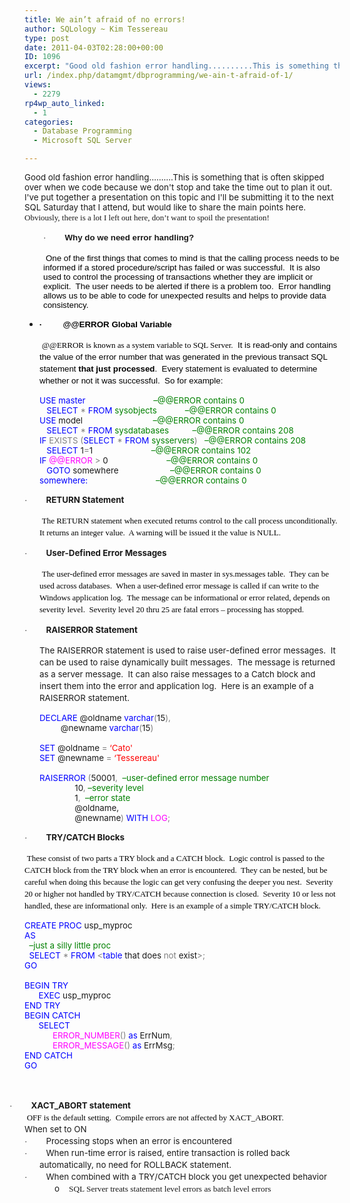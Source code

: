 ```yaml
---
title: We ain’t afraid of no errors!
author: SQLology ~ Kim Tessereau
type: post
date: 2011-04-03T02:28:00+00:00
ID: 1096
excerpt: "Good old fashion error handling..........This is something that is often skipped over when we code because we don't stop and take the time out to plan it out.  I've put together a presentation on this topic and I'll be submitting it to the next SQL Satu&hellip;"
url: /index.php/datamgmt/dbprogramming/we-ain-t-afraid-of-1/
views:
  - 2279
rp4wp_auto_linked:
  - 1
categories:
  - Database Programming
  - Microsoft SQL Server

---
```

<span style="font-family: &amp;amp; font-size: 10pt;">Good old fashion error handling……….This is something that is often skipped over when we code because we don't stop and take the time out to plan it out.  I've put together a presentation on this topic and I'll be submitting it to the next SQL Saturday that I attend, but would like to share the main points here.</span><span style="font-size: small;"><span style="font-family: Times New Roman;"><span style="mso-spacerun: yes;">  </span>Obviously, there is a lot I left out here, don’t want to spoil the presentation!</span></span>

<p style="line-height: 14.25pt; text-indent: -0.25in; padding-left: 30px; margin-left: 0.25in; mso-list: l0 level1 lfo2;">
  <span style="font-family: Symbol; font-size: 10pt; mso-fareast-font-family: Symbol; mso-bidi-font-family: Symbol;"><span style="mso-list: Ignore;">·<span style="font: 7pt &amp;amp;">         </span></span></span><strong><span style="font-family: arial,helvetica,sans-serif;"><span style="font-family: &amp;amp; font-size: 10pt; mso-fareast-font-family: +mn-ea; mso-bidi-font-family: +mn-cs; mso-font-kerning: 12.0pt; mso-hansi-font-family: Arial;">Why do we need error handling?</span></span></strong>
</p>

<p style="padding-left: 30px;">
   <span style="font-family: arial,helvetica,sans-serif;"><span style="font-size: x-small;"><span style="font-family: &amp;amp; font-size: 10pt; mso-fareast-font-family: +mn-ea; mso-bidi-font-family: +mn-cs; mso-font-kerning: 12.0pt; mso-hansi-font-family: Arial;"><span style="color: #000000;"><span style="language: en-US; mso-ascii-font-family: Calibri; mso-fareast-font-family: +mn-ea; mso-bidi-font-family: +mn-cs; mso-ascii-theme-font: minor-latin; mso-fareast-theme-font: minor-fareast; mso-bidi-theme-font: minor-bidi; mso-color-index: 3; mso-font-kerning: 12.0pt; mso-style-textfill-type: solid; mso-style-textfill-fill-themecolor: text2; mso-style-textfill-fill-color: #675D59; mso-style-textfill-fill-alpha: 100.0%;">One of the first things that comes to mind is that the calling process needs to be informed if a stored procedure/script has failed or was successful.</span><span style="font-family: &amp;amp; font-size: 10pt; mso-ascii-font-family: Calibri; mso-fareast-font-family: +mn-ea; mso-bidi-font-family: +mn-cs; mso-font-kerning: 12.0pt;"> </span><span style="font-family: &amp;amp; font-size: 10pt; mso-fareast-font-family: +mn-ea; mso-bidi-font-family: +mn-cs; mso-font-kerning: 12.0pt; mso-hansi-font-family: Arial;"> It is also used to</span><span style="font-family: &amp;amp; font-size: 10pt; mso-ascii-font-family: Calibri; mso-fareast-font-family: +mn-ea; mso-bidi-font-family: +mn-cs; mso-font-kerning: 12.0pt;"> </span><span style="font-family: &amp;amp; font-size: 10pt; mso-fareast-font-family: +mn-ea; mso-bidi-font-family: +mn-cs; mso-font-kerning: 12.0pt; mso-hansi-font-family: Arial;">control the processing of transactions whether they are implicit or explicit.</span><span style="font-family: &amp;amp; font-size: 10pt; mso-ascii-font-family: Calibri; mso-fareast-font-family: +mn-ea; mso-bidi-font-family: +mn-cs; mso-font-kerning: 12.0pt;"> </span><span style="font-family: &amp;amp; font-size: 10pt; mso-fareast-font-family: +mn-ea; mso-bidi-font-family: +mn-cs; mso-font-kerning: 12.0pt; mso-hansi-font-family: Arial;"> The user needs to be alerted if there is a problem too.</span><span style="font-family: &amp;amp; font-size: 10pt; mso-ascii-font-family: Calibri; mso-fareast-font-family: +mn-ea; mso-bidi-font-family: +mn-cs; mso-font-kerning: 12.0pt;"> </span><span style="font-family: &amp;amp; font-size: 10pt; mso-fareast-font-family: +mn-ea; mso-bidi-font-family: +mn-cs; mso-font-kerning: 12.0pt; mso-hansi-font-family: Arial;"> Error handling allows us to be able to code for unexpected results and helps to provide data consistency.</span></span></span></span></span>
</p>

  * <div style="line-height: 14.25pt; text-indent: -0.25in; margin-left: 0.25in; mso-list: l1 level1 lfo1;">
      <span style="font-family: arial,helvetica,sans-serif;"><span style="font-size: x-small;"><span style="font-family: Symbol; font-size: 10pt; mso-fareast-font-family: Symbol; mso-bidi-font-family: Symbol;"><span style="color: #000000;"><span style="font-family: arial,helvetica,sans-serif;"><span><strong><span style="mso-special-format: bullet;">·         </span>@@ERROR Global Variable</strong></span></span></span></span></span></span>
    </div>

<p style="line-height: 14.25pt; margin-left: 0.25in;">
  <span style="font-family: arial,helvetica,sans-serif;"><span style="font-size: x-small;"><span style="font-family: &amp;amp; font-size: 10pt; mso-fareast-font-family: +mn-ea; mso-bidi-font-family: +mn-cs; mso-font-kerning: 12.0pt; mso-hansi-font-family: Arial;"> </span></span><span style="font-family: arial,helvetica,sans-serif;"><span style="font-size: x-small;"><span style="color: #000000;"><span style="language: en-US; mso-ascii-font-family: Calibri; mso-fareast-font-family: +mn-ea; mso-bidi-font-family: +mn-cs; mso-ascii-theme-font: minor-latin; mso-fareast-theme-font: minor-fareast; mso-bidi-theme-font: minor-bidi; mso-color-index: 3; mso-font-kerning: 12.0pt; mso-style-textfill-type: solid; mso-style-textfill-fill-themecolor: text2; mso-style-textfill-fill-color: #675D59; mso-style-textfill-fill-alpha: 100.0%;"><span style="color: #000000;"><span style="font-family: Times New Roman; font-size: small;">@@ERROR is known as a system variable to SQL Server.</span></span><span style="font-family: &amp;amp; font-size: 10pt; mso-ascii-font-family: Calibri; mso-fareast-font-family: +mn-ea; mso-bidi-font-family: +mn-cs; mso-font-kerning: 12.0pt;"> </span><span style="font-family: &amp;amp; font-size: 10pt; mso-fareast-font-family: +mn-ea; mso-bidi-font-family: +mn-cs; mso-font-kerning: 12.0pt; mso-hansi-font-family: Arial;"> It is read-only and contains the value of the error number that was generated</span><span style="font-family: &amp;amp; font-size: 10pt; mso-ascii-font-family: Calibri; mso-fareast-font-family: +mn-ea; mso-bidi-font-family: +mn-cs; mso-font-kerning: 12.0pt;"> </span><span style="font-family: &amp;amp; font-size: 10pt; mso-fareast-font-family: +mn-ea; mso-bidi-font-family: +mn-cs; mso-font-kerning: 12.0pt; mso-hansi-font-family: Arial;">in the previous transact SQL statement<strong><span style="font-family: &amp;amp; mso-bidi-font-family: +mn-cs; mso-hansi-font-family: Arial;"> that just processed</span></strong>.</span><span style="font-family: &amp;amp; font-size: 10pt; mso-ascii-font-family: Calibri; mso-fareast-font-family: +mn-ea; mso-bidi-font-family: +mn-cs; mso-font-kerning: 12.0pt;"> </span><span style="font-family: &amp;amp; font-size: 10pt; mso-fareast-font-family: +mn-ea; mso-bidi-font-family: +mn-cs; mso-font-kerning: 12.0pt; mso-hansi-font-family: Arial;"> Every statement is evaluated to determine whether or not it was successful.</span><span style="font-family: &amp;amp; font-size: 10pt; mso-ascii-font-family: Calibri; mso-fareast-font-family: +mn-ea; mso-bidi-font-family: +mn-cs; mso-font-kerning: 12.0pt;"> </span><span style="font-family: &amp;amp; font-size: 10pt; mso-fareast-font-family: +mn-ea; mso-bidi-font-family: +mn-cs; mso-font-kerning: 12.0pt; mso-hansi-font-family: Arial;"> So for example:</span></span></span></span></span></span>
</p>

<p class="MsoNormal" style="line-height: normal; margin: 0in 0in 0pt 0.25in; mso-layout-grid-align: none;">
  <span style="font-family: &amp;amp; color: blue; font-size: 10pt; mso-no-proof: yes;">USE</span><span style="font-family: &amp;amp; font-size: 10pt; mso-no-proof: yes;"> <span style="color: blue;">master</span> <span style="mso-tab-count: 5;">                            </span><span style="color: green;">&#8211;@@ERROR contains 0</span></span>
</p>

<p class="MsoNormal" style="line-height: normal; margin: 0in 0in 0pt 0.25in; mso-layout-grid-align: none;">
  <span style="font-family: &amp;amp; font-size: 10pt; mso-no-proof: yes;"><span style="mso-tab-count: 1;">   </span><span style="color: blue;">SELECT</span> <span style="color: gray;">*</span> <span style="color: blue;">FROM</span> <span style="color: green;">sysobjects</span> <span style="mso-tab-count: 1;">     </span><span style="mso-tab-count: 1;">      </span><span style="color: green;">&#8211;@@ERROR contains 0</span></span>
</p>

<p class="MsoNormal" style="line-height: normal; margin: 0in 0in 0pt 0.25in; mso-layout-grid-align: none;">
  <span style="font-family: &amp;amp; color: blue; font-size: 10pt; mso-no-proof: yes;">USE</span><span style="font-family: &amp;amp; font-size: 10pt; mso-no-proof: yes;"> model <span style="mso-tab-count: 5;">                             </span><span style="color: green;">&#8211;@@ERROR contains 0</span></span>
</p>

<p class="MsoNormal" style="line-height: normal; margin: 0in 0in 0pt 0.25in; mso-layout-grid-align: none;">
  <span style="font-family: &amp;amp; font-size: 10pt; mso-no-proof: yes;"><span style="mso-tab-count: 1;">   </span><span style="color: blue;">SELECT</span> <span style="color: gray;">*</span> <span style="color: blue;">FROM</span> <span style="color: green;">sysdatabases</span> <span style="mso-tab-count: 1;">   </span><span style="mso-tab-count: 1;">      </span><span style="color: green;">&#8211;@@ERROR contains 208</span></span>
</p>

<p class="MsoNormal" style="line-height: normal; margin: 0in 0in 0pt 0.25in; mso-layout-grid-align: none;">
  <span style="font-family: &amp;amp; color: blue; font-size: 10pt; mso-no-proof: yes;">IF</span><span style="font-family: &amp;amp; font-size: 10pt; mso-no-proof: yes;"> <span style="color: gray;">EXISTS</span><span style="color: blue;"> </span><span style="color: gray;">(</span><span style="color: blue;">SELECT</span> <span style="color: gray;">*</span> <span style="color: blue;">FROM</span> <span style="color: green;">sysservers</span><span style="color: gray;">)</span> <span style="mso-tab-count: 1;">  </span><span style="color: green;">&#8211;@@ERROR contains 208</span></span>
</p>

<p class="MsoNormal" style="line-height: normal; margin: 0in 0in 0pt 0.25in; mso-layout-grid-align: none;">
  <span style="font-family: &amp;amp; font-size: 10pt; mso-no-proof: yes;"><span style="mso-tab-count: 1;">   </span><span style="color: blue;">SELECT</span> 1<span style="color: gray;">=</span>1<span style="mso-tab-count: 2;">        </span><span style="mso-tab-count: 3;">                 </span><span style="color: green;">&#8211;@@ERROR contains 102</span></span>
</p>

<p class="MsoNormal" style="line-height: normal; margin: 0in 0in 0pt 0.25in; mso-layout-grid-align: none;">
  <span style="font-family: &amp;amp; color: blue; font-size: 10pt; mso-no-proof: yes;">IF</span><span style="font-family: &amp;amp; font-size: 10pt; mso-no-proof: yes;"> <span style="color: fuchsia;">@@ERROR</span> <span style="color: gray;">></span> 0 <span style="mso-tab-count: 4;">                        </span><span style="color: green;">&#8211;@@ERROR contains 0 </span></span>
</p>

<p class="MsoNormal" style="line-height: normal; margin: 0in 0in 0pt 0.25in; mso-layout-grid-align: none;">
  <span style="font-family: &amp;amp; font-size: 10pt; mso-no-proof: yes;"><span style="mso-tab-count: 1;">   </span><span style="color: blue;">GOTO</span> somewhere <span style="mso-tab-count: 4;">                     </span><span style="color: green;">&#8211;@@ERROR contains 0</span></span>
</p>

<p class="MsoNormal" style="line-height: normal; margin: 0in 0in 0pt 0.25in; mso-layout-grid-align: none;">
  <span style="font-family: &amp;amp; color: blue; font-size: 10pt; mso-no-proof: yes;">somewhere:</span><span style="font-family: &amp;amp; font-size: 10pt; mso-no-proof: yes;"> <span style="mso-tab-count: 5;">                            </span><span style="color: green;">&#8211;@@ERROR contains 0</span></span>
</p>

<p style="line-height: 14.25pt; text-indent: -0.25in; margin-left: 0.25in; mso-list: l2 level1 lfo3;">
  <span style="font-family: Symbol; font-size: 10pt; mso-fareast-font-family: Symbol; mso-bidi-font-family: Symbol;"><span style="mso-list: Ignore;">·<span style="font: 7pt &amp;amp;">         </span></span></span><strong style="mso-bidi-font-weight: normal;"><span style="font-family: &amp;amp; font-size: 10pt; mso-fareast-font-family: +mn-ea; mso-bidi-font-family: +mn-cs; mso-font-kerning: 12.0pt; mso-hansi-font-family: Arial;">RETURN Statement</span></strong><strong style="mso-bidi-font-weight: normal;"></strong>
</p>

<p style="line-height: 14.25pt; margin-left: 0.25in;">
  <span style="font-family: arial,helvetica,sans-serif;"><span style="font-size: x-small;"><span style="font-family: &amp;amp; font-size: 10pt; mso-fareast-font-family: +mn-ea; mso-bidi-font-family: +mn-cs; mso-font-kerning: 12.0pt; mso-hansi-font-family: Arial;"> </span></span><span style="font-family: arial,helvetica,sans-serif;"><span style="font-size: x-small;"><span style="color: #000000;"><span style="language: en-US; mso-ascii-font-family: Calibri; mso-fareast-font-family: +mn-ea; mso-bidi-font-family: +mn-cs; mso-ascii-theme-font: minor-latin; mso-fareast-theme-font: minor-fareast; mso-bidi-theme-font: minor-bidi; mso-color-index: 3; mso-font-kerning: 12.0pt; mso-style-textfill-type: solid; mso-style-textfill-fill-themecolor: text2; mso-style-textfill-fill-color: #675D59; mso-style-textfill-fill-alpha: 100.0%;"><span style="color: #000000;"><span style="font-size: small;"><span style="font-family: Times New Roman;">The RETURN statement when executed returns control to the call process unconditionally.<span style="mso-spacerun: yes;">  </span>It returns an integer value.<span style="mso-spacerun: yes;">  </span>A warning will be issued it the value is NULL.<span style="mso-spacerun: yes;">  </span></span></span></span></span></span></span></span></span>
</p>

<p style="line-height: 14.25pt; text-indent: -0.25in; margin-left: 0.25in; mso-list: l2 level1 lfo3;">
  <span style="font-family: Symbol; font-size: 10pt; mso-fareast-font-family: Symbol; mso-bidi-font-family: Symbol;"><span style="mso-list: Ignore;">·<span style="font: 7pt &amp;amp;">         </span></span></span><strong style="mso-bidi-font-weight: normal;"><span style="font-family: &amp;amp; font-size: 10pt; mso-fareast-font-family: +mn-ea; mso-bidi-font-family: +mn-cs; mso-font-kerning: 12.0pt; mso-hansi-font-family: Arial;">User-Defined Error Messages</span></strong><strong style="mso-bidi-font-weight: normal;"></strong>
</p>

<p style="line-height: 14.25pt; margin-left: 0.25in;">
  <span style="font-family: arial,helvetica,sans-serif;"><span style="font-size: x-small;"><span style="font-family: &amp;amp; font-size: 10pt; mso-ascii-theme-font: minor-latin; mso-bidi-theme-font: minor-latin; mso-hansi-theme-font: minor-latin;"> </span></span><span style="font-family: arial,helvetica,sans-serif;"><span style="font-size: x-small;"><span style="color: #000000;"><span style="language: en-US; mso-ascii-font-family: Calibri; mso-fareast-font-family: +mn-ea; mso-bidi-font-family: +mn-cs; mso-ascii-theme-font: minor-latin; mso-fareast-theme-font: minor-fareast; mso-bidi-theme-font: minor-bidi; mso-color-index: 3; mso-font-kerning: 12.0pt; mso-style-textfill-type: solid; mso-style-textfill-fill-themecolor: text2; mso-style-textfill-fill-color: #675D59; mso-style-textfill-fill-alpha: 100.0%;"><span style="color: #000000;"><span style="font-size: small;"><span style="font-family: Times New Roman;">The user-defined error messages are saved in master in sys.messages table.<span style="mso-spacerun: yes;">  </span>They can be used across databases.<span style="mso-spacerun: yes;">  </span>When a user-defined error message is called if can write to the Windows application log.<span style="mso-spacerun: yes;">  </span>The message can be informational or error related, depends on severity level.<span style="mso-spacerun: yes;">  </span>Severity level 20 thru 25 are fatal errors – processing has stopped.</span></span></span></span></span></span></span></span>
</p>

<p style="line-height: 14.25pt; text-indent: -0.25in; margin-left: 0.25in; mso-list: l2 level1 lfo3;">
  <span style="font-family: Symbol; font-size: 10pt; mso-fareast-font-family: Symbol; mso-bidi-font-family: Symbol;"><span style="mso-list: Ignore;">·<span style="font: 7pt &amp;amp;">         </span></span></span><strong style="mso-bidi-font-weight: normal;"><span style="font-family: &amp;amp; font-size: 10pt; mso-ascii-theme-font: minor-latin; mso-bidi-theme-font: minor-latin; mso-hansi-theme-font: minor-latin;">RAISERROR Statement</span></strong>
</p>

<p style="line-height: 14.25pt; margin-left: 0.25in;">
  <span style="font-family: &amp;amp; font-size: 10pt; mso-ascii-theme-font: minor-latin; mso-bidi-theme-font: minor-latin; mso-hansi-theme-font: minor-latin;">The RAISERROR statement is used to raise user-defined error messages.<span style="mso-spacerun: yes;">  </span>It can be used to raise dynamically built messages.<span style="mso-spacerun: yes;">  </span>The message is returned as a server message.<span style="mso-spacerun: yes;">  </span>It can also raise messages to a Catch block and insert them into the error and application log.<span style="mso-spacerun: yes;">  </span>Here is an example of a RAISERROR statement.</span>
</p>

<p class="MsoNormal" style="line-height: normal; margin: 0in 0in 0pt 0.25in; mso-layout-grid-align: none;">
  <span style="font-family: &amp;amp; color: blue; font-size: 10pt; mso-no-proof: yes;">DECLARE</span><span style="font-family: &amp;amp; font-size: 10pt; mso-no-proof: yes;"> @oldname <span style="color: blue;">varchar</span><span style="color: gray;">(</span>15<span style="color: gray;">),</span></span>
</p>

<p class="MsoNormal" style="line-height: normal; margin: 0in 0in 0pt 0.25in; mso-layout-grid-align: none;">
  <span style="font-family: &amp;amp; font-size: 10pt; mso-no-proof: yes;"><span style="mso-tab-count: 1;">   </span><span style="mso-tab-count: 1;">      </span>@newname <span style="color: blue;">varchar</span><span style="color: gray;">(</span>15<span style="color: gray;">)</span></span>
</p>

<p class="MsoNormal" style="line-height: normal; margin: 0in 0in 0pt 0.25in; mso-layout-grid-align: none;">
  <span style="font-family: &amp;amp; font-size: 10pt; mso-no-proof: yes;"><span style="mso-tab-count: 2;">         </span></span>
</p>

<p class="MsoNormal" style="line-height: normal; margin: 0in 0in 0pt 0.25in; mso-layout-grid-align: none;">
  <span style="font-family: &amp;amp; color: blue; font-size: 10pt; mso-no-proof: yes;">SET</span><span style="font-family: &amp;amp; font-size: 10pt; mso-no-proof: yes;"> @oldname <span style="color: gray;">=</span> <span style="color: red;">&#8216;Cato'</span></span>
</p>

<p class="MsoNormal" style="line-height: normal; margin: 0in 0in 0pt 0.25in; mso-layout-grid-align: none;">
  <span style="font-family: &amp;amp; color: blue; font-size: 10pt; mso-no-proof: yes;">SET</span><span style="font-family: &amp;amp; font-size: 10pt; mso-no-proof: yes;"> @newname <span style="color: gray;">=</span> <span style="color: red;">&#8216;Tessereau'</span></span>
</p>

<p class="MsoNormal" style="line-height: normal; margin: 0in 0in 0pt 0.25in; mso-layout-grid-align: none;">
  <span style="font-family: &amp;amp; color: red; font-size: 10pt; mso-no-proof: yes;"> </span>
</p>

<p class="MsoNormal" style="line-height: normal; margin: 0in 0in 0pt 0.25in; mso-layout-grid-align: none;">
  <span style="font-family: &amp;amp; color: blue; font-size: 10pt; mso-no-proof: yes;">RAISERROR </span><span style="font-family: &amp;amp; color: gray; font-size: 10pt; mso-no-proof: yes;">(</span><span style="font-family: &amp;amp; font-size: 10pt; mso-no-proof: yes;">50001<span style="color: gray;">,</span><span style="mso-spacerun: yes;">  </span><span style="color: green;">&#8211;user-defined error message number</span></span>
</p>

<p class="MsoNormal" style="line-height: normal; margin: 0in 0in 0pt 0.25in; mso-layout-grid-align: none;">
  <span style="font-family: &amp;amp; font-size: 10pt; mso-no-proof: yes;"><span style="mso-tab-count: 3;">               </span>10<span style="color: gray;">, </span><span style="color: green;">&#8211;severity level</span></span>
</p>

<p class="MsoNormal" style="line-height: normal; margin: 0in 0in 0pt 0.25in; mso-layout-grid-align: none;">
  <span style="font-family: &amp;amp; font-size: 10pt; mso-no-proof: yes;"><span style="mso-tab-count: 3;">               </span>1<span style="color: gray;">,<span style="mso-spacerun: yes;">  </span></span><span style="color: green;">&#8211;error state</span></span>
</p>

<p class="MsoNormal" style="line-height: normal; margin: 0in 0in 0pt 0.25in; mso-layout-grid-align: none;">
  <span style="font-family: &amp;amp; font-size: 10pt; mso-no-proof: yes;"><span style="mso-tab-count: 3;">               </span>@oldname,</span>
</p>

<p class="MsoNormal" style="line-height: normal; margin: 0in 0in 0pt 0.25in; mso-layout-grid-align: none;">
  <span style="font-family: &amp;amp; font-size: 10pt; mso-no-proof: yes;"><span style="mso-tab-count: 2;">         </span><span style="mso-tab-count: 1;">      </span>@newname<span style="color: gray;">)</span> <span style="color: blue;">WITH</span> <span style="color: fuchsia;">LOG</span><span style="color: gray;">;</span></span>
</p>

<p style="line-height: 14.25pt; text-indent: -0.25in; margin-left: 0.25in; mso-list: l2 level1 lfo3;">
  <span style="font-family: Symbol; font-size: 10pt; mso-fareast-font-family: Symbol; mso-bidi-font-family: Symbol;"><span style="mso-list: Ignore;">·<span style="font: 7pt &amp;amp;">         </span></span></span><strong style="mso-bidi-font-weight: normal;"><span style="font-family: &amp;amp; font-size: 10pt; mso-ascii-theme-font: minor-latin; mso-bidi-theme-font: minor-latin; mso-hansi-theme-font: minor-latin;">TRY/CATCH Blocks</span></strong>
</p>

<p style="line-height: 14.25pt;">
  <span style="font-family: arial,helvetica,sans-serif;"><span style="font-size: x-small;"><span style="font-family: &amp;amp; font-size: 10pt; mso-ascii-theme-font: minor-latin; mso-bidi-theme-font: minor-latin; mso-hansi-theme-font: minor-latin;"> </span></span><span style="font-family: arial,helvetica,sans-serif;"><span style="font-size: x-small;"><span style="color: #000000;"><span style="language: en-US; mso-ascii-font-family: Calibri; mso-fareast-font-family: +mn-ea; mso-bidi-font-family: +mn-cs; mso-ascii-theme-font: minor-latin; mso-fareast-theme-font: minor-fareast; mso-bidi-theme-font: minor-bidi; mso-color-index: 3; mso-font-kerning: 12.0pt; mso-style-textfill-type: solid; mso-style-textfill-fill-themecolor: text2; mso-style-textfill-fill-color: #675D59; mso-style-textfill-fill-alpha: 100.0%;"><span style="color: #000000;"><span style="font-size: small;"><span style="font-family: Times New Roman;">These consist of two parts a TRY block and a CATCH block.<span style="mso-spacerun: yes;">  </span>Logic control is passed to the CATCH block from the TRY block when an error is encountered.<span style="mso-spacerun: yes;">  </span>They can be nested, but be careful when doing this because the logic can get very confusing the deeper you nest.<span style="mso-spacerun: yes;">  </span>Severity 20 or higher not handled by TRY/CATCH because connection is closed.<span style="mso-spacerun: yes;">  </span>Severity 10 or less not handled, these are informational only.<span style="mso-spacerun: yes;">  </span>Here is an example of a simple TRY/CATCH block.</span></span></span></span></span></span></span></span>
</p>

<p class="MsoNormal" style="line-height: normal; margin: 0in 0in 0pt; mso-layout-grid-align: none;">
  <span style="font-family: &amp;amp; color: blue; font-size: 10pt; mso-no-proof: yes;">CREATE</span><span style="font-family: &amp;amp; font-size: 10pt; mso-no-proof: yes;"> <span style="color: blue;">PROC</span> usp_myproc</span>
</p>

<p class="MsoNormal" style="line-height: normal; margin: 0in 0in 0pt; mso-layout-grid-align: none;">
  <span style="font-family: &amp;amp; color: blue; font-size: 10pt; mso-no-proof: yes;">AS</span>
</p>

<p class="MsoNormal" style="line-height: normal; margin: 0in 0in 0pt; mso-layout-grid-align: none;">
  <span style="font-family: &amp;amp; font-size: 10pt; mso-no-proof: yes;"><span style="mso-spacerun: yes;">  </span><span style="color: green;">&#8211;just a silly little proc</span></span>
</p>

<p class="MsoNormal" style="line-height: normal; margin: 0in 0in 0pt; mso-layout-grid-align: none;">
  <span style="font-family: &amp;amp; font-size: 10pt; mso-no-proof: yes;"><span style="mso-spacerun: yes;">  </span><span style="color: blue;">SELECT</span> <span style="color: gray;">*</span> <span style="color: blue;">FROM</span> <span style="color: gray;"><</span><span style="color: blue;">table</span> that does <span style="color: gray;">not</span> exist<span style="color: gray;">>;</span></span>
</p>

<p class="MsoNormal" style="line-height: normal; margin: 0in 0in 0pt; mso-layout-grid-align: none;">
  <span style="font-family: &amp;amp; color: blue; font-size: 10pt; mso-no-proof: yes;">GO</span>
</p>

<p class="MsoNormal" style="line-height: normal; margin: 0in 0in 0pt; mso-layout-grid-align: none;">
  <span style="font-family: &amp;amp; color: blue; font-size: 10pt; mso-no-proof: yes;"> </span>
</p>

<p class="MsoNormal" style="line-height: normal; margin: 0in 0in 0pt; mso-layout-grid-align: none;">
  <span style="font-family: &amp;amp; color: blue; font-size: 10pt; mso-no-proof: yes;">BEGIN</span><span style="font-family: &amp;amp; font-size: 10pt; mso-no-proof: yes;"> <span style="color: blue;">TRY</span></span>
</p>

<p class="MsoNormal" style="line-height: normal; margin: 0in 0in 0pt; mso-layout-grid-align: none;">
  <span style="font-family: &amp;amp; font-size: 10pt; mso-no-proof: yes;"><span style="mso-tab-count: 1;">      </span><span style="color: blue;">EXEC</span> usp_myproc</span>
</p>

<p class="MsoNormal" style="line-height: normal; margin: 0in 0in 0pt; mso-layout-grid-align: none;">
  <span style="font-family: &amp;amp; color: blue; font-size: 10pt; mso-no-proof: yes;">END</span><span style="font-family: &amp;amp; font-size: 10pt; mso-no-proof: yes;"> <span style="color: blue;">TRY</span></span>
</p>

<p class="MsoNormal" style="line-height: normal; margin: 0in 0in 0pt; mso-layout-grid-align: none;">
  <span style="font-family: &amp;amp; color: blue; font-size: 10pt; mso-no-proof: yes;">BEGIN</span><span style="font-family: &amp;amp; font-size: 10pt; mso-no-proof: yes;"> <span style="color: blue;">CATCH</span></span>
</p>

<p class="MsoNormal" style="line-height: normal; margin: 0in 0in 0pt; mso-layout-grid-align: none;">
  <span style="font-family: &amp;amp; font-size: 10pt; mso-no-proof: yes;"><span style="mso-tab-count: 1;">      </span><span style="color: blue;">SELECT</span> </span>
</p>

<p class="MsoNormal" style="line-height: normal; margin: 0in 0in 0pt; mso-layout-grid-align: none;">
  <span style="font-family: &amp;amp; font-size: 10pt; mso-no-proof: yes;"><span style="mso-tab-count: 2;">            </span><span style="color: fuchsia;">ERROR_NUMBER</span><span style="color: gray;">()</span> <span style="color: blue;">as</span> ErrNum<span style="color: gray;">,</span></span>
</p>

<p class="MsoNormal" style="line-height: normal; margin: 0in 0in 0pt; mso-layout-grid-align: none;">
  <span style="font-family: &amp;amp; font-size: 10pt; mso-no-proof: yes;"><span style="mso-tab-count: 2;">            </span><span style="color: fuchsia;">ERROR_MESSAGE</span><span style="color: gray;">()</span> <span style="color: blue;">as</span> ErrMsg<span style="color: gray;">;</span></span>
</p>

<p class="MsoNormal" style="line-height: normal; margin: 0in 0in 0pt; mso-layout-grid-align: none;">
  <span style="font-family: &amp;amp; color: blue; font-size: 10pt; mso-no-proof: yes;">END</span><span style="font-family: &amp;amp; font-size: 10pt; mso-no-proof: yes;"> <span style="color: blue;">CATCH</span></span>
</p>

<p class="MsoNormal" style="line-height: normal; margin: 0in 0in 0pt; mso-layout-grid-align: none;">
  <span style="font-family: &amp;amp; color: blue; font-size: 10pt; mso-no-proof: yes;">GO</span>
</p>

<p style="line-height: 14.25pt;">
  <span style="font-family: &amp;amp; font-size: 10pt; mso-no-proof: yes;"><span style="mso-tab-count: 1;">      </span></span>
</p>

<p style="line-height: 14.25pt; text-indent: -0.25in; margin: 0in 0in 0pt; mso-list: l2 level1 lfo3;">
  <span style="font-family: Symbol; font-size: 10pt; mso-fareast-font-family: Symbol; mso-bidi-font-family: Symbol;"><span style="mso-list: Ignore;">·<span style="font: 7pt &amp;amp;">         </span></span></span><strong style="mso-bidi-font-weight: normal;"><span style="font-family: &amp;amp; font-size: 10pt; mso-no-proof: yes;">XACT_ABORT statement</span></strong><strong style="mso-bidi-font-weight: normal;"></strong>
</p>

<p style="line-height: 14.25pt; margin: 0in 0in 0pt;">
  <span style="font-family: arial,helvetica,sans-serif;"><span style="font-size: x-small;"><span style="font-family: &amp;amp; font-size: 10pt; mso-ascii-theme-font: minor-latin; mso-bidi-theme-font: minor-latin; mso-hansi-theme-font: minor-latin;"> </span></span><span style="font-family: arial,helvetica,sans-serif;"><span style="font-size: x-small;"><span style="color: #000000;"><span style="language: en-US; mso-ascii-font-family: Calibri; mso-fareast-font-family: +mn-ea; mso-bidi-font-family: +mn-cs; mso-ascii-theme-font: minor-latin; mso-fareast-theme-font: minor-fareast; mso-bidi-theme-font: minor-bidi; mso-color-index: 3; mso-font-kerning: 12.0pt; mso-style-textfill-type: solid; mso-style-textfill-fill-themecolor: text2; mso-style-textfill-fill-color: #675D59; mso-style-textfill-fill-alpha: 100.0%;"><span style="color: #000000;"><span style="font-size: small;"><span style="font-family: Times New Roman;">OFF is the default setting.<span style="mso-spacerun: yes;">  </span>Compile errors are not affected by XACT_ABORT.</span></span></span></span></span></span></span></span>
</p>

<p style="line-height: 14.25pt; margin: 0in 0in 0pt;">
  <span style="font-family: &amp;amp; font-size: 10pt; mso-ascii-theme-font: minor-latin; mso-bidi-theme-font: minor-latin; mso-hansi-theme-font: minor-latin;">When set to ON</span>
</p>

<p style="line-height: 14.25pt; text-indent: -0.25in; margin: 0in 0in 0pt 0.25in; mso-list: l2 level1 lfo3;">
  <span style="font-family: Symbol; font-size: 10pt; mso-fareast-font-family: Symbol; mso-bidi-font-family: Symbol;"><span style="mso-list: Ignore;">·<span style="font: 7pt &amp;amp;">         </span></span></span><span style="font-family: &amp;amp; font-size: 10pt; mso-ascii-theme-font: minor-latin; mso-bidi-theme-font: minor-latin; mso-hansi-theme-font: minor-latin;">Processing stops when an error is encountered</span>
</p>

<p style="line-height: 14.25pt; text-indent: -0.25in; margin: 0in 0in 0pt 0.25in; mso-list: l2 level1 lfo3;">
  <span style="font-family: Symbol; font-size: 10pt; mso-fareast-font-family: Symbol; mso-bidi-font-family: Symbol;"><span style="mso-list: Ignore;">·<span style="font: 7pt &amp;amp;">         </span></span></span><span style="font-family: &amp;amp; font-size: 10pt; mso-ascii-theme-font: minor-latin; mso-bidi-theme-font: minor-latin; mso-hansi-theme-font: minor-latin;">When run-time error is raised, entire transaction is rolled back automatically, no need for ROLLBACK statement.</span>
</p>

<p style="line-height: 14.25pt; text-indent: -0.25in; margin: 0in 0in 0pt 0.25in; mso-list: l2 level1 lfo3;">
  <span style="font-family: Symbol; font-size: 10pt; mso-fareast-font-family: Symbol; mso-bidi-font-family: Symbol;"><span style="mso-list: Ignore;">·<span style="font: 7pt &amp;amp;">         </span></span></span><span style="font-family: &amp;amp; font-size: 10pt; mso-ascii-theme-font: minor-latin; mso-bidi-theme-font: minor-latin; mso-hansi-theme-font: minor-latin;">When combined with a TRY/CATCH block you get unexpected behavior</span>
</p>

<p style="line-height: 14.25pt; text-indent: -0.25in; margin: 0in 0in 0pt 0.75in; mso-list: l2 level2 lfo3;">
  <span style="font-family: &amp;amp; font-size: 10pt; mso-fareast-font-family: 'Courier New';"><span style="mso-list: Ignore;">o<span style="font: 7pt &amp;amp;">    </span></span></span><span style="font-size: 10pt; mso-bidi-font-family: Calibri; mso-bidi-theme-font: minor-latin;"><span style="font-family: Times New Roman;">SQL Server treats statement level errors as batch level errors</span></span>
</p>
